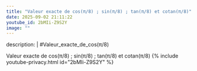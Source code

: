 ```yaml
---
title: "Valeur exacte de cos(π/8) ; sin(π/8) ; tan(π/8) et cotan(π/8)"
date: 2025-09-02 21:11:22 
youtube_id: 2bMIi-Z9S2Y
image: ""
---
```

description: |
  #Valeur_exacte_de_cos(π/8)
  
  
  
  Valeur exacte de cos(π/8) ; sin(π/8) ; tan(π/8) et cotan(π/8)
{% include youtube-privacy.html id="2bMIi-Z9S2Y" %}
